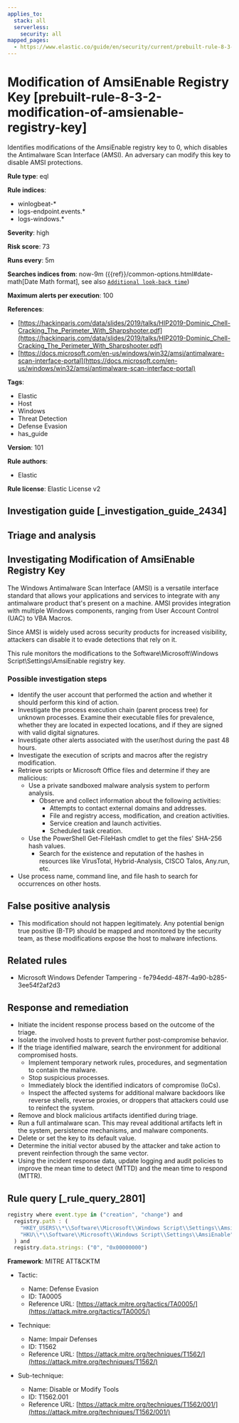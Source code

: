 ```yaml
---
applies_to:
  stack: all
  serverless:
    security: all
mapped_pages:
  - https://www.elastic.co/guide/en/security/current/prebuilt-rule-8-3-2-modification-of-amsienable-registry-key.html
---
```


# Modification of AmsiEnable Registry Key [prebuilt-rule-8-3-2-modification-of-amsienable-registry-key]

Identifies modifications of the AmsiEnable registry key to 0, which disables the Antimalware Scan Interface (AMSI). An adversary can modify this key to disable AMSI protections.

**Rule type**: eql

**Rule indices**:

* winlogbeat-*
* logs-endpoint.events.*
* logs-windows.*

**Severity**: high

**Risk score**: 73

**Runs every**: 5m

**Searches indices from**: now-9m ({{ref}}/common-options.html#date-math[Date Math format], see also [`Additional look-back time`](docs-content://solutions/security/detect-and-alert/create-detection-rule.md#rule-schedule))

**Maximum alerts per execution**: 100

**References**:

* [https://hackinparis.com/data/slides/2019/talks/HIP2019-Dominic_Chell-Cracking_The_Perimeter_With_Sharpshooter.pdf](https://hackinparis.com/data/slides/2019/talks/HIP2019-Dominic_Chell-Cracking_The_Perimeter_With_Sharpshooter.pdf)
* [https://docs.microsoft.com/en-us/windows/win32/amsi/antimalware-scan-interface-portal](https://docs.microsoft.com/en-us/windows/win32/amsi/antimalware-scan-interface-portal)

**Tags**:

* Elastic
* Host
* Windows
* Threat Detection
* Defense Evasion
* has_guide

**Version**: 101

**Rule authors**:

* Elastic

**Rule license**: Elastic License v2

## Investigation guide [_investigation_guide_2434]

## Triage and analysis

## Investigating Modification of AmsiEnable Registry Key

The Windows Antimalware Scan Interface (AMSI) is a versatile interface standard that allows your applications and
services to integrate with any antimalware product that's present on a machine. AMSI provides integration with multiple
Windows components, ranging from User Account Control (UAC) to VBA Macros.

Since AMSI is widely used across security products for increased visibility, attackers can disable it to evade
detections that rely on it.

This rule monitors the modifications to the Software\Microsoft\Windows Script\Settings\AmsiEnable registry key.

### Possible investigation steps

- Identify the user account that performed the action and whether it should perform this kind of action.
- Investigate the process execution chain (parent process tree) for unknown processes. Examine their executable files
for prevalence, whether they are located in expected locations, and if they are signed with valid digital signatures.
- Investigate other alerts associated with the user/host during the past 48 hours.
- Investigate the execution of scripts and macros after the registry modification.
- Retrieve scripts or Microsoft Office files and determine if they are malicious:
  - Use a private sandboxed malware analysis system to perform analysis.
    - Observe and collect information about the following activities:
      - Attempts to contact external domains and addresses.
      - File and registry access, modification, and creation activities.
      - Service creation and launch activities.
      - Scheduled task creation.
  - Use the PowerShell Get-FileHash cmdlet to get the files' SHA-256 hash values.
    - Search for the existence and reputation of the hashes in resources like VirusTotal, Hybrid-Analysis, CISCO Talos, Any.run, etc.
- Use process name, command line, and file hash to search for occurrences on other hosts.

## False positive analysis

- This modification should not happen legitimately. Any potential benign true positive (B-TP) should be mapped and
monitored by the security team, as these modifications expose the host to malware infections.

## Related rules

- Microsoft Windows Defender Tampering - fe794edd-487f-4a90-b285-3ee54f2af2d3

## Response and remediation

- Initiate the incident response process based on the outcome of the triage.
- Isolate the involved hosts to prevent further post-compromise behavior.
- If the triage identified malware, search the environment for additional compromised hosts.
  - Implement temporary network rules, procedures, and segmentation to contain the malware.
  - Stop suspicious processes.
  - Immediately block the identified indicators of compromise (IoCs).
  - Inspect the affected systems for additional malware backdoors like reverse shells, reverse proxies, or droppers that
  attackers could use to reinfect the system.
- Remove and block malicious artifacts identified during triage.
- Run a full antimalware scan. This may reveal additional artifacts left in the system, persistence mechanisms, and
malware components.
- Delete or set the key to its default value.
- Determine the initial vector abused by the attacker and take action to prevent reinfection through the same vector.
- Using the incident response data, update logging and audit policies to improve the mean time to detect (MTTD) and the
mean time to respond (MTTR).

## Rule query [_rule_query_2801]

```js
registry where event.type in ("creation", "change") and
  registry.path : (
    "HKEY_USERS\\*\\Software\\Microsoft\\Windows Script\\Settings\\AmsiEnable",
    "HKU\\*\\Software\\Microsoft\\Windows Script\\Settings\\AmsiEnable"
  ) and
  registry.data.strings: ("0", "0x00000000")
```

**Framework**: MITRE ATT&CKTM

* Tactic:

    * Name: Defense Evasion
    * ID: TA0005
    * Reference URL: [https://attack.mitre.org/tactics/TA0005/](https://attack.mitre.org/tactics/TA0005/)

* Technique:

    * Name: Impair Defenses
    * ID: T1562
    * Reference URL: [https://attack.mitre.org/techniques/T1562/](https://attack.mitre.org/techniques/T1562/)

* Sub-technique:

    * Name: Disable or Modify Tools
    * ID: T1562.001
    * Reference URL: [https://attack.mitre.org/techniques/T1562/001/](https://attack.mitre.org/techniques/T1562/001/)



